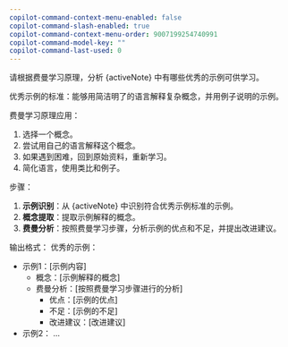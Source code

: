 ```yaml
---
copilot-command-context-menu-enabled: false
copilot-command-slash-enabled: true
copilot-command-context-menu-order: 9007199254740991
copilot-command-model-key: ""
copilot-command-last-used: 0
---
```

请根据费曼学习原理，分析 {activeNote} 中有哪些优秀的示例可供学习。

优秀示例的标准：能够用简洁明了的语言解释复杂概念，并用例子说明的示例。

费曼学习原理应用：
1. 选择一个概念。
2. 尝试用自己的语言解释这个概念。
3. 如果遇到困难，回到原始资料，重新学习。
4. 简化语言，使用类比和例子。

步骤：
1. **示例识别**：从 {activeNote} 中识别符合优秀示例标准的示例。
2. **概念提取**：提取示例解释的概念。
3. **费曼分析**：按照费曼学习步骤，分析示例的优点和不足，并提出改进建议。

输出格式：
优秀的示例：
- 示例1：[示例内容]
  - 概念：[示例解释的概念]
  - 费曼分析：[按照费曼学习步骤进行的分析]
    - 优点：[示例的优点]
    - 不足：[示例的不足]
    - 改进建议：[改进建议]
- 示例2：
  ...